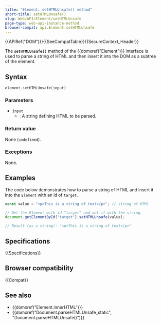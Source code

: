 ```yaml
---
title: "Element: setHTMLUnsafe() method"
short-title: setHTMLUnsafe()
slug: Web/API/Element/setHTMLUnsafe
page-type: web-api-instance-method
browser-compat: api.Element.setHTMLUnsafe
---
```


{{APIRef("DOM")}}{{SeeCompatTable}}{{SecureContext_Header}}

The **`setHTMLUnsafe()`** method of the {{domxref("Element")}} interface is used to parse a string of HTML and then insert it into the DOM as a subtree of the element.

## Syntax

```js-nolint
element.setHTMLUnsafe(input)
```

### Parameters

- `input`
  - : A string defining HTML to be parsed.

### Return value

None (`undefined`).

### Exceptions

None.

## Examples

The code below demonstrates how to parse a string of HTML and insert it into the `Element` with an id of `target`.

```js
const value = "<p>This is a string of text</p>"; // string of HTML

// Get the Element with id "target" and set it with the string.
document.getElementById("target").setHTMLUnsafe(value);

// Result (as a string): "<p>This is a string of text</p>"
```

## Specifications

{{Specifications}}

## Browser compatibility

{{Compat}}

## See also

- {{domxref("Element.innerHTML")}}
- {{domxref("Document.parseHTMLUnsafe_static", "Document.parseHTMLUnsafe()")}}
